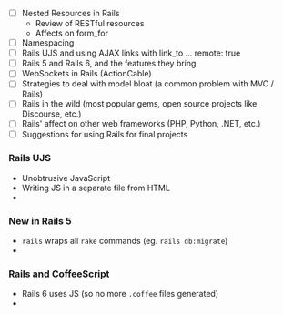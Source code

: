 * [ ] Nested Resources in Rails
  * Review of RESTful resources
  * Affects on form_for
* [ ] Namespacing
* [ ] Rails UJS and using AJAX links with link_to ... remote: true
* [ ] Rails 5 and Rails 6, and the features they bring
* [ ] WebSockets in Rails (ActionCable)
* [ ] Strategies to deal with model bloat (a common problem with MVC / Rails)
* [ ] Rails in the wild (most popular gems, open source projects like Discourse, etc.)
* [ ] Rails' affect on other web frameworks (PHP, Python, .NET, etc.)
* [ ] Suggestions for using Rails for final projects

### Rails UJS
* Unobtrusive JavaScript
* Writing JS in a separate file from HTML
* 

### New in Rails 5
* `rails` wraps all `rake` commands (eg. `rails db:migrate`)
* 

### Rails and CoffeeScript
* Rails 6 uses JS (so no more `.coffee` files generated)
* 

### 
